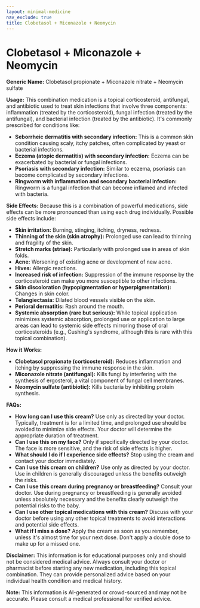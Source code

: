 ```yaml
---
layout: minimal-medicine
nav_exclude: true
title: Clobetasol + Miconazole + Neomycin
---
```


# Clobetasol + Miconazole + Neomycin

**Generic Name:** Clobetasol propionate + Miconazole nitrate + Neomycin sulfate

**Usage:** This combination medication is a topical corticosteroid, antifungal, and antibiotic used to treat skin infections that involve three components:  inflammation (treated by the corticosteroid), fungal infection (treated by the antifungal), and bacterial infection (treated by the antibiotic).  It's commonly prescribed for conditions like:

* **Seborrheic dermatitis with secondary infection:** This is a common skin condition causing scaly, itchy patches, often complicated by yeast or bacterial infections.
* **Eczema (atopic dermatitis) with secondary infection:** Eczema can be exacerbated by bacterial or fungal infections.
* **Psoriasis with secondary infection:** Similar to eczema, psoriasis can become complicated by secondary infections.
* **Ringworm with inflammation and secondary bacterial infection:** Ringworm is a fungal infection that can become inflamed and infected with bacteria.


**Side Effects:**  Because this is a combination of powerful medications, side effects can be more pronounced than using each drug individually.  Possible side effects include:

* **Skin irritation:** Burning, stinging, itching, dryness, redness.
* **Thinning of the skin (skin atrophy):** Prolonged use can lead to thinning and fragility of the skin.
* **Stretch marks (striae):** Particularly with prolonged use in areas of skin folds.
* **Acne:** Worsening of existing acne or development of new acne.
* **Hives:** Allergic reactions.
* **Increased risk of infection:** Suppression of the immune response by the corticosteroid can make you more susceptible to other infections.
* **Skin discoloration (hypopigmentation or hyperpigmentation):** Changes in skin color.
* **Telangiectasia:** Dilated blood vessels visible on the skin.
* **Perioral dermatitis:** Rash around the mouth.
* **Systemic absorption (rare but serious):**  While topical application minimizes systemic absorption, prolonged use or application to large areas can lead to systemic side effects mirroring those of oral corticosteroids (e.g., Cushing's syndrome, although this is rare with this topical combination).


**How it Works:**

* **Clobetasol propionate (corticosteroid):** Reduces inflammation and itching by suppressing the immune response in the skin.
* **Miconazole nitrate (antifungal):** Kills fungi by interfering with the synthesis of ergosterol, a vital component of fungal cell membranes.
* **Neomycin sulfate (antibiotic):** Kills bacteria by inhibiting protein synthesis.


**FAQs:**

* **How long can I use this cream?**  Use only as directed by your doctor.  Typically, treatment is for a limited time, and prolonged use should be avoided to minimize side effects.  Your doctor will determine the appropriate duration of treatment.
* **Can I use this on my face?**  Only if specifically directed by your doctor.  The face is more sensitive, and the risk of side effects is higher.
* **What should I do if I experience side effects?**  Stop using the cream and contact your doctor immediately.
* **Can I use this cream on children?**  Use only as directed by your doctor.  Use in children is generally discouraged unless the benefits outweigh the risks.
* **Can I use this cream during pregnancy or breastfeeding?** Consult your doctor. Use during pregnancy or breastfeeding is generally avoided unless absolutely necessary and the benefits clearly outweigh the potential risks to the baby.
* **Can I use other topical medications with this cream?**  Discuss with your doctor before using any other topical treatments to avoid interactions and potential side effects.
* **What if I miss a dose?**  Apply the cream as soon as you remember, unless it's almost time for your next dose.  Don't apply a double dose to make up for a missed one.


**Disclaimer:** This information is for educational purposes only and should not be considered medical advice.  Always consult your doctor or pharmacist before starting any new medication, including this topical combination. They can provide personalized advice based on your individual health condition and medical history.


**Note:** This information is AI-generated or crowd-sourced and may not be accurate. Please consult a medical professional for verified advice.